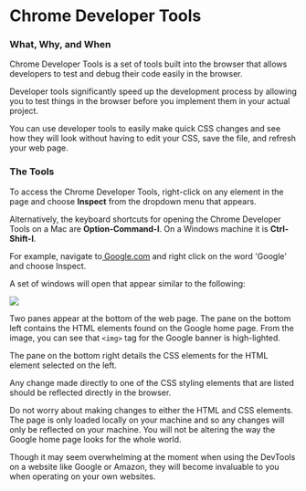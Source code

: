 # Chrome Developer Tools

### **What, Why, and When**

Chrome Developer Tools is a set of tools built into the browser that allows developers to test and debug their code easily in the browser.

Developer tools significantly speed up the development process by allowing you to test things in the browser before you implement them in your actual project. 

You can use developer tools to easily make quick CSS changes and see how they will look without having to edit your CSS, save the file, and refresh your web page. 

### The Tools

To access the Chrome Developer Tools, right-click on any element in the page and choose **Inspect** from the dropdown menu that appears. 

Alternatively, the keyboard shortcuts for opening the Chrome Developer Tools on a Mac are **Option-Command-I**. On a Windows machine it is **Ctrl-Shift-I**.

For example, navigate to[ Google.com](https://www.google.com/) and right click on the word 'Google' and choose Inspect.

A set of windows will open that appear similar to the following:

![](../../../.gitbook/assets/image%20%2889%29.png)

Two panes appear at the bottom of the web page. The pane on the bottom left contains the HTML elements found on the Google home page. From the image, you can see that `<img>` tag for the Google banner is high-lighted. 

The pane on the bottom right details the CSS elements for the HTML element selected on the left. 

Any change made directly to one of the  CSS styling elements that are listed should be reflected directly in the browser. 

Do not worry about making changes to either the HTML and CSS elements. The page is only loaded locally on your machine and so any changes will only be reflected on your machine. You will not be altering the way the Google home page looks for the whole world.

Though it may seem overwhelming at the moment when using the DevTools on a website like Google or Amazon, they will become invaluable to you when operating on your own websites.

